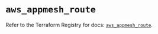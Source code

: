 # `aws_appmesh_route`

Refer to the Terraform Registry for docs: [`aws_appmesh_route`](https://registry.terraform.io/providers/hashicorp/aws/5.73.0/docs/resources/appmesh_route).
